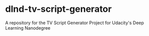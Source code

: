 # dlnd-tv-script-generator
A repository for the TV Script Generator Project for Udacity's Deep Learning Nanodegree
